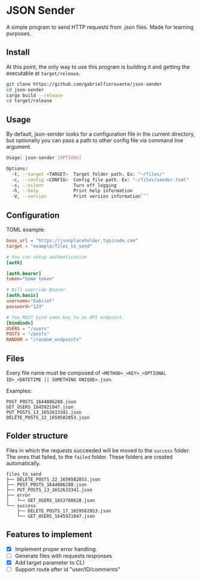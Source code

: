 # JSON Sender
A simple program to send HTTP requests from .json files. Made for learning purposes.

## Install 
At this point, the only way to use this program is building it and getting the executable at `target/release`.

```sh
git clone https://github.com/gabrielfioravante/json-sender
cd json-sender
cargo build --release
cd target/release

```

## Usage
By default, json-sender looks for a configuration file in the current directory, but optionally you can pass a path to other config file via command line argument.

```sh
Usage: json-sender [OPTIONS]

Options:
  -t, --target <TARGET>  Target folder path. Ex: "~/files/"
  -c, --config <CONFIG>  Config file path. Ex: "~/files/sender.toml"
  -s, --silent           Turn off logging
  -h, --help             Print help information
  -V, --version          Print version information```
```
## Configuration
TOML example:
```toml
base_url = "https://jsonplaceholder.typicode.com"
target = "example/files_to_send"

# You can setup authentication
[auth]

[auth.bearer]
token="Some token"

# Will override Bearer
[auth.basic] 
username="Gabriel"
password="123"

# You MUST bind some key to an API endpoint.
[bindinds]
USERS = "/users"
POSTS = "/posts"
RANDOM = "/random_endpoints"
```

## Files
Every file name must be composed of `<METHOD>_<KEY>_<OPTIONAL ID>_<DATETIME || SOMETHING UNIQUE>.json`.

Examples:
```
POST_POSTS_1644806288.json
GET_USERS_1645921047.json
PUT_POSTS_13_1652633341.json
DELETE_POSTS_22_1659582053.json
```

## Folder structure
Files in which the requests succeeded will be moved to the `success` folder. The ones that failed, to the `failed` folder. These folders are created automatically.

```
files_to_send
├── DELETE_POSTS_22_1659582053.json
├── POST_POSTS_1644806288.json
├── PUT_POSTS_13_1652633341.json
├── error
│   └── GET_USERS_1653788628.json
└── success
    ├── DELETE_POSTS_17_1659582053.json
    └── GET_USERS_1645921047.json
```

## Features to implement
- [X] Implement proper error handling.
- [ ] Generate files with requests responses
- [X] Add target parameter to CLI
- [ ] Support route after id "user/ID/comments"
